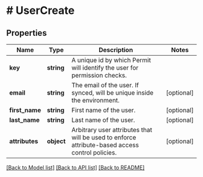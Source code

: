 # # UserCreate

## Properties

Name | Type | Description | Notes
------------ | ------------- | ------------- | -------------
**key** | **string** | A unique id by which Permit will identify the user for permission checks. |
**email** | **string** | The email of the user. If synced, will be unique inside the environment. | [optional]
**first_name** | **string** | First name of the user. | [optional]
**last_name** | **string** | Last name of the user. | [optional]
**attributes** | **object** | Arbitrary user attributes that will be used to enforce attribute-based access control policies. | [optional]

[[Back to Model list]](../../README.md#models) [[Back to API list]](../../README.md#endpoints) [[Back to README]](../../README.md)
